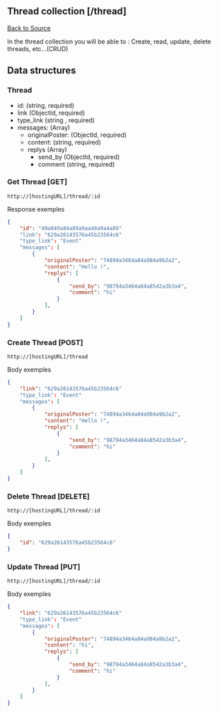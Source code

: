 ## Thread collection [/thread]
[Back to Source](../README.md)

In the thread collection you will be able to : Create, read, update, delete threads, etc...(CRUD)

## Data structures

### Thread

+ id: (string, required)
+ link (ObjectId, required)
+ type_link (string , required)
+ messages: (Array)
  + originalPoster: (ObjectId, required)
  + content: (string, required)
  + replys (Array)
    + send_by (ObjectId, required)
    + comment (string, required)

### Get Thread [GET]

```
http://[hostingURL]/thread/:id
````
Response exemples
```json
{
    "id": "49a849a84a89a9aa48a9a4a89"
    "link": "629a26143576a45b23564c6"
    "type_link": "Event"
    "messages": [
        {
            "originalPoster": "74894a3464a84a984a9b2a2",
            "content": "Hello !",
            "replys": [
                {
                    "send_by": "98794a3464a84a8542a3b3a4",
                    "comment": "hi"
                }
            ],
        }
    ]
}
```

### Create Thread [POST]

```
http://[hostingURL]/thread
````
Body exemples
```json
{
    "link": "629a26143576a45b23564c6"
    "type_link": "Event"
    "messages": [
        {
            "originalPoster": "74894a3464a84a984a9b2a2",
            "content": "Hello !",
            "replys": [
                {
                    "send_by": "98794a3464a84a8542a3b3a4",
                    "comment": "hi"
                }
            ],
        }
    ]
}
```

### Delete Thread [DELETE]

```
http://[hostingURL]/thread/:id
````
Body exemples
```json
{
    "id": "629a26143576a45b23564c6"
}
```

### Update Thread [PUT]

```
http://[hostingURL]/thread/:id
````
Body exemples
```json
{
    "link": "629a26143576a45b23564c6"
    "type_link": "Event"
    "messages": [
        {
            "originalPoster": "74894a3464a84a984a9b2a2",
            "content": "hi",
            "replys": [
                {
                    "send_by": "98794a3464a84a8542a3b3a4",
                    "comment": "hi"
                }
            ],
        }
    ]
}
```